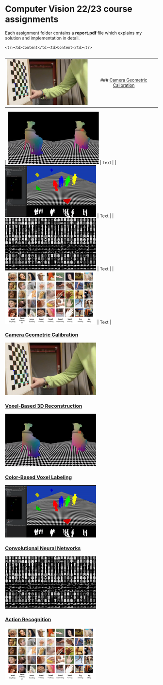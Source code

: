 # Computer Vision 22/23 course assignments
Each assignment folder contains a **report.pdf** file which explains my solution and implementation in detail.

<table>

    <tr><td>Content</td><td>Content</td><tr>
</table>


|||
| :---        |    :----:   |
| <img src="https://raw.githubusercontent.com/gianmarcopicarella/cv-assignments-uu/main/readme/camera_calibration.jpg" width="300">      | ### [Camera Geometric Calibration](https://github.com/gianmarcopicarella/cv-assignments-uu/tree/main/camera_geometric_calibration)    |

| <img src="https://raw.githubusercontent.com/gianmarcopicarella/cv-assignments-uu/main/readme/voxel_3d_reconstruction.gif" width="300"/>   | Text        |
| <img src="https://raw.githubusercontent.com/gianmarcopicarella/cv-assignments-uu/main/readme/color_based_voxel_labeling.gif" width="300"/>   | Text        |
| <img src="https://raw.githubusercontent.com/gianmarcopicarella/cv-assignments-uu/main/readme/convolutional_neural_networks.jpg" width="300"/>   | Text        |
| <img src="https://raw.githubusercontent.com/gianmarcopicarella/cv-assignments-uu/main/readme/action_recognition.jpg" width="300"/>   | Text        |


### [Camera Geometric Calibration](https://github.com/gianmarcopicarella/cv-assignments-uu/tree/main/camera_geometric_calibration)
<img src="https://raw.githubusercontent.com/gianmarcopicarella/cv-assignments-uu/main/readme/camera_calibration.jpg" width="300">

### [Voxel-Based 3D Reconstruction](https://github.com/gianmarcopicarella/cv-assignments-uu/tree/main/voxel-based_3d_reconstruction)
<img src="https://raw.githubusercontent.com/gianmarcopicarella/cv-assignments-uu/main/readme/voxel_3d_reconstruction.gif" width="300"/>

### [Color-Based Voxel Labeling](https://github.com/gianmarcopicarella/cv-assignments-uu/tree/main/color-based_voxel_labeling)
<img src="https://raw.githubusercontent.com/gianmarcopicarella/cv-assignments-uu/main/readme/color_based_voxel_labeling.gif" width="300"/>

### [Convolutional Neural Networks](https://github.com/gianmarcopicarella/cv-assignments-uu/tree/main/conv_neural_networks)
<img src="https://raw.githubusercontent.com/gianmarcopicarella/cv-assignments-uu/main/readme/convolutional_neural_networks.jpg" width="300"/>

### [Action Recognition](https://github.com/gianmarcopicarella/cv-assignments-uu/tree/main/action_recognition)
<img src="https://raw.githubusercontent.com/gianmarcopicarella/cv-assignments-uu/main/readme/action_recognition.jpg" width="300"/>
